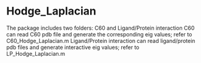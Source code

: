 # Hodge_Laplacian
The package includes two folders: C60 and Ligand/Protein interaction
C60 can read C60 pdb file and generate the corresponding eig values; refer to C60_Hodge_Laplacian.m
Ligand/Protein interaction can read ligand/protein pdb files and generate interactive eig values; refer to LP_Hodge_Laplacian.m
